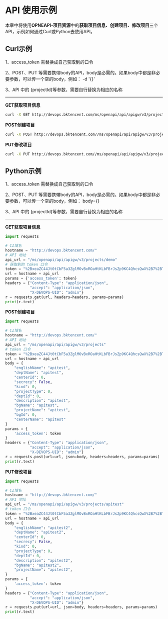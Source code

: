 # API 使用示例

本章中将使用**OPNEAPI-项目资源**中的**获取项目信息、创建项目、修改项目**三个API，示例如何通过Curl或Python去使用API。

## **Curl示例**

1、access_token 需替换成自己获取到的口令

2、POST、PUT 等需要携带body的API，body是必需的。如果body中都是非必要参数，可以传一个空的body，例如： -d '{}'

3、API 中的 {projectId}等参数，需要自行替换为相应的名称

---

**GET获取项目信息**

```bash
curl -X GET http://devops.bktencent.com/ms/openapi/api/apigw/v3/projects/demo?access_token=%2BxeaZC44Jt0tCbF5a3ZglMOvBxROaHtKLbFBrJsZp9KC4QhcsQwX%2B7%2BTZihy1Tg5iLj5Gsj%2FdCC51MakqW0UGQ%3D%3D -H "accept: application/json" -H "Content-Type: application/json" -H "X-DEVOPS-UID: admin"
```



**POST创建项目**

```bash
curl -X POST http://devops.bktencent.com//ms/openapi/api/apigw/v3/projects?access_token=%252BxeaZC44Jt0tCbF5a3ZglMOvBxROaHtKLbFBrJsZp9KC4QhcsQwX%252B7%252BTZihy1Tg5iLj5Gsj%252FdCC51MakqW0UGQ%253D%253D -H "accept: application/json" -H "Content-Type: application/json" -H "X-DEVOPS-UID: admin" -d '{"englishName":"apitest","deptName":"apitest","centerId":0,"secrecy":false,"kind":0,"projectType":0,"deptId":0,"description":"apitest","bgName":"apitest","projectName":"apitest"}'
```



**PUT修改项目**

```bash
curl -X PUT http://devops.bktencent.com//ms/openapi/api/apigw/v3/projects/apitest2?access_token=%252BxeaZC44Jt0tCbF5a3ZglMOvBxROaHtKLbFBrJsZp9KC4QhcsQwX%252B7%252BTZihy1Tg5iLj5Gsj%252FdCC51MakqW0UGQ%253D%253D -H "accept: application/json" -H "Content-Type: application/json" -H "X-DEVOPS-UID: admin" -d '{"englishName":"apitest2","deptName":"apitest2","centerId":0,"secrecy":false,"kind":0,"projectType":0,"deptId":0,"description":"apitest2","bgName":"apitest2","projectName":"apitest2"}'
```





## **Python示例**

1、access_token 需替换成自己获取到的口令

2、POST、PUT 等需要携带body的API，body是必需的。如果body中都是非必要参数，可以传一个空的body，例如： body={}

3、API 中的 {projectId}等参数，需要自行替换为相应的名称

---

**GET获取项目信息**

```python
import requests

# CI域名
hostname = "http://devops.bktencent.com/"
# API 地址
api_url = "/ms/openapi/api/apigw/v3/projects/demo"
# 获取到的 token 口令
token = "%2BxeaZC44Jt0tCbF5a3ZglMOvBxROaHtKLbFBrJsZp9KC4QhcsQwX%2B7%2BTZihy1Tg5iLj5Gsj%2FdCC51MakqW0UGQ%3D%3D"
url = hostname + api_url
params = {'access_token': token}
headers = {"Content-Type": "application/json",
           "accept": "application/json",
           "X-DEVOPS-UID": "admin"}
r = requests.get(url, headers=headers, params=params)
print(r.text)
```



**POST创建项目**

```python
import requests

# CI域名
hostname = "http://devops.bktencent.com/"
# API 地址
api_url = "/ms/openapi/api/apigw/v3/projects"
# token 口令
token = "%2BxeaZC44Jt0tCbF5a3ZglMOvBxROaHtKLbFBrJsZp9KC4QhcsQwX%2B7%2BTZihy1Tg5iLj5Gsj%2FdCC51MakqW0UGQ%3D%3D"
url = hostname + api_url
body = {
    "englishName": "apitest",
    "deptName": "apitest",
    "centerId": 0,
    "secrecy": False,
    "kind": 0,
    "projectType": 0,
    "deptId": 0,
    "description": "apitest",
    "bgName": "apitest",
    "projectName": "apitest",
    "bgId": 0,
    "centerName": "apitest"
}
params = {
    'access_token': token
}
headers = {"Content-Type": "application/json",
           "accept": "application/json",
           "X-DEVOPS-UID": "admin"}
r = requests.post(url=url, json=body, headers=headers, params=params)
print(r.text)
```



**PUT修改项目**

```python
import requests

# CI域名
hostname = "http://devops.bktencent.com/"
# API 地址
api_url = "/ms/openapi/api/apigw/v3/projects/apitest"
# token 口令
token = "%2BxeaZC44Jt0tCbF5a3ZglMOvBxROaHtKLbFBrJsZp9KC4QhcsQwX%2B7%2BTZihy1Tg5iLj5Gsj%2FdCC51MakqW0UGQ%3D%3D"
url = hostname + api_url
body = {
    "englishName": "apitest2",
    "deptName": "apitest2",
    "centerId": 0,
    "secrecy": False,
    "kind": 0,
    "projectType": 0,
    "deptId": 0,
    "description": "apitest2",
    "bgName": "apitest2",
    "projectName": "apitest2",
}
params = {
    'access_token': token
}
headers = {"Content-Type": "application/json",
           "accept": "application/json",
           "X-DEVOPS-UID": "admin"}
r = requests.put(url=url, json=body, headers=headers, params=params)
print(r.text)
```


